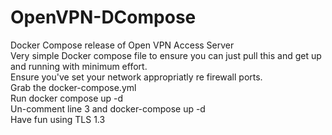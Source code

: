# OpenVPN-DCompose
Docker Compose release of Open VPN Access Server <BR>
Very simple Docker compose file to ensure you can just pull this and get up and running with minimum effort.<BR>
Ensure you've set your network appropriatly re firewall ports.<BR>
Grab the docker-compose.yml <BR>
Run docker compose up -d <BR>
Un-comment line 3 and docker-compose up -d<BR>
Have fun using TLS 1.3<BR>

